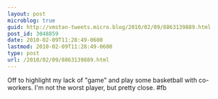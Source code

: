 ```yaml
---
layout: post
microblog: true
guid: http://vmstan-tweets.micro.blog/2010/02/09/8863139889.html
post_id: 3048859
date: 2010-02-09T11:28:49-0600
lastmod: 2010-02-09T11:28:49-0600
type: post
url: /2010/02/09/8863139889.html
---
```

Off to highlight my lack of "game" and play some basketball with co-workers. I'm not the worst player, but pretty close. #fb

